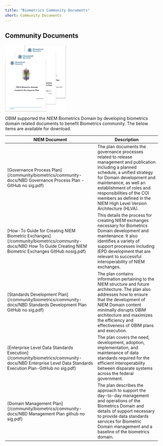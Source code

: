 ```yaml
---
title: "Biometrics Community Documents"
short: Community Documents
---
```


## Community Documents

<img align="center" width="40%" src="Biometrics-CommunityDocs-Main.png">

OBIM supported the NIEM Biometrics Domain by developing biometrics domain related documents to benefit Biometrics community. The below items are available for download.


|NIEM Document|Description|
|---|---|
|[Governance Process Plan](/community/biometrics/community-docs/NBD Governance Process Plan - GitHub no sig.pdf)|The plan documents the governance processes related to release management and publication including a planned schedule, a unified strategy for Domain development and maintenance, as well an establishment of roles and responsibilities of the COI members as defined in the NIEM High Level Version Architecture (HLVA).|
|[How-To Guide for Creating NIEM Biometric Exchanges](/community/biometrics/community-docs/NBD How To Guide Creating NIEM Biometric Exchanges GitHub nosig.pdf)| This details the process for creating NIEM exchanges necessary for Biometrics Domain development and maintenance.  It also identifies a variety of support processes including IEPD development that are relevant to successful interoperability of NIEM exchanges.|
|[Standards Development Plan](/community/biometrics/community-docs/NBD Standards Development Plan GitHub no sig.pdf)| The plan contains information pertaining to the NIEM structure and future architecture. The plan also addresses how to ensure that the development of NIEM Domain content minimally disrupts OBIM architecture and maximizes the efficiency and effectiveness of OBIM plans and execution.|
|[Enterprise Level Data Standards Execution](/community/biometrics/community-docs/NBD Enterprise Level Data Standards Execution Plan-GitHub no sig.pdf)|The plan covers the need, development, adoption, implementation, and maintenance of data standards required for the efficient interoperability between disparate systems across the federal government.|
|[Domain Management Plan](/community/biometrics/community-docs/NBD Management Plan github no sig.pdf)| The plan describes the approach to support the day-to-day management and operations of the Biometrics Domain and details of support necessary to provide data standards services for Biometric Domain management and a baseline of the biometrics domain.|
